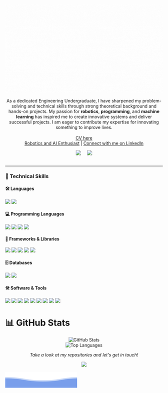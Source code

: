 ![Rajana Kavinda Samarakoon](https://github.com/RajanaKavinda/RajanaKavinda/blob/main/welcome.gif)

<p align="center">
      As a dedicated Engineering Undergraduate, I have sharpened my problem-solving and technical skills through strong theoretical background and hands-on projects. My passion for <b>robotics</b>, <b>programming</b>, and <b>machine learning</b> has inspired me to create innovative systems and deliver successful projects. I am eager to contribute my expertise for innovating something to improve lives.
<br><br>
<a href="https://drive.google.com/file/d/1CTvHlq6voWYcPuPksmPLp_G0Gguv_WTr/view?usp=sharing">CV here</a>
<br>
<a href="https://github.com/RajanaKavinda">Robotics and AI Enthusiast</a>
| <a href="https://www.linkedin.com/in/rajana-kavinda/">Connect with me on LinkedIn</a>
<br>
 <p align="center">
   <a href="https://www.linkedin.com/in/rajana-kavinda/"><img src="https://img.shields.io/badge/-Rajana%20Kavinda-blue?style=flat-square&logo=Linkedin&logoColor=white" /></a>&nbsp;&nbsp;&nbsp;&nbsp;
   <a href="mailto:rajana.k.samarakoon@gmail.com"><img src="https://img.shields.io/badge/-Email-red?style=flat-square&logo=gmail&logoColor=white" /></a>
<br>
<br>

---

### 🌟 Technical Skills

#### 🛠️ Languages  
<p align="left">
<img src="https://img.shields.io/badge/English-Professional_Proficiency-blue?style=flat-square" />
<img src="https://img.shields.io/badge/Sinhala-Native_Proficiency-orange?style=flat-square" />
</p>

#### 💻 Programming Languages  
<p align="left">
<img src="https://img.shields.io/badge/Python-green?style=flat-square&logo=python" />
<img src="https://img.shields.io/badge/C++-lightgrey?style=flat-square&logo=cplusplus" />
<img src="https://img.shields.io/badge/Java-yellow?style=flat-square&logo=java" />
<img src="https://img.shields.io/badge/JavaScript-yellow?style=flat-square&logo=javascript" />
</p>

#### 🔧 Frameworks & Libraries  
<p align="left">
<img src="https://img.shields.io/badge/ROS2-blueviolet?style=flat-square" />
<img src="https://img.shields.io/badge/ReactJS-blue?style=flat-square&logo=react" />
<img src="https://img.shields.io/badge/Spring_Boot-brightgreen?style=flat-square" />
<img src="https://img.shields.io/badge/OpenCV-lightgrey?style=flat-square&logo=opencv" />
<img src="https://img.shields.io/badge/Flutter-blue?style=flat-square&logo=flutter" />
</p>

#### 🗄️ Databases  
<p align="left">
<img src="https://img.shields.io/badge/MySQL-orange?style=flat-square&logo=mysql" />
<img src="https://img.shields.io/badge/Firebase_Firestore-brightgreen?style=flat-square&logo=firebase" />
</p>

#### 🛠️ Software & Tools  
<p align="left">
<img src="https://img.shields.io/badge/Git-lightgrey?style=flat-square&logo=git" />
<img src="https://img.shields.io/badge/Altium-lightgrey?style=flat-square&logo=altium" />
<img src="https://img.shields.io/badge/SolidWorks-orange?style=flat-square&logo=solidworks" />
<img src="https://img.shields.io/badge/MATLAB-red?style=flat-square&logo=matlab" />
<img src="https://img.shields.io/badge/Arduino-blue?style=flat-square&logo=arduino" />
<img src="https://img.shields.io/badge/Webots-green?style=flat-square" />
<img src="https://img.shields.io/badge/LaTeX-blue?style=flat-square&logo=latex" />
<img src="https://img.shields.io/badge/LTSpice-brightgreen?style=flat-square" />
<img src="https://img.shields.io/badge/Quartus_Prime-lightgrey?style=flat-square&logo=intel" />
</p>

<h1 align="left">📊 GitHub Stats</h1>
<div align="center">
  <img src="https://github-readme-stats.vercel.app/api?username=RajanaKavinda&theme=dracula&hide_border=false&include_all_commits=true&count_private=true" alt="GitHub Stats" /><br/>
  <img src="https://github-readme-stats.vercel.app/api/top-langs/?username=RajanaKavinda&theme=dracula&hide_border=false&include_all_commits=true&count_private=true&layout=compact" alt="Top Languages" />
</div>

<p align="center">
 <i>Take a look at my repositories and let's get in touch!</i>
<p  align="center">
<img src="https://visitor-badge.laobi.icu/badge?page_id=kavinda-samarakoon"/>       
</p>

</p>

![Rajana Kavinda Samarakoon](https://github.com/RajanaKavinda/RajanaKavinda/blob/main/bottom_header.svg)
<br>
</p>
